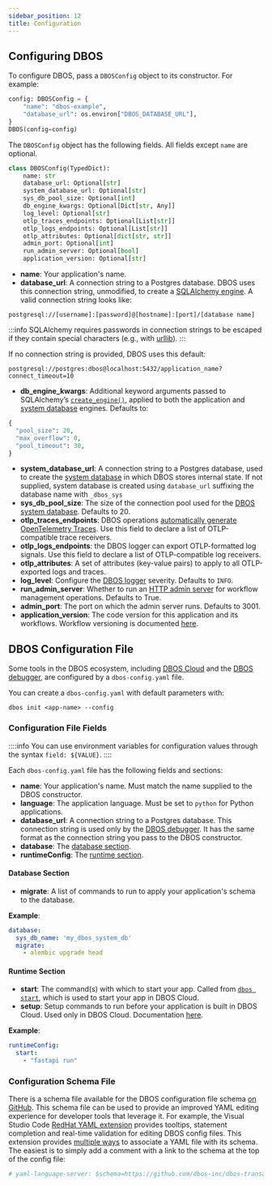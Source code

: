 ```yaml
---
sidebar_position: 12
title: Configuration
---
```


## Configuring DBOS

To configure DBOS, pass a `DBOSConfig` object to its constructor.
For example:

```python
config: DBOSConfig = {
    "name": "dbos-example",
    "database_url": os.environ["DBOS_DATABASE_URL"],
}
DBOS(config=config)
```

The `DBOSConfig` object has the following fields.
All fields except `name` are optional.

```python
class DBOSConfig(TypedDict):
    name: str
    database_url: Optional[str]
    system_database_url: Optional[str]
    sys_db_pool_size: Optional[int]
    db_engine_kwargs: Optional[Dict[str, Any]]
    log_level: Optional[str]
    otlp_traces_endpoints: Optional[List[str]]
    otlp_logs_endpoints: Optional[List[str]]
    otlp_attributes: Optional[dict[str, str]]
    admin_port: Optional[int]
    run_admin_server: Optional[bool]
    application_version: Optional[str]
```

- **name**: Your application's name.
- **database_url**: A connection string to a Postgres database. DBOS uses this connection string, unmodified, to create a [SQLAlchemy engine](https://docs.sqlalchemy.org/en/20/core/engines.html).
A valid connection string looks like:

```
postgresql://[username]:[password]@[hostname]:[port]/[database name]
```

:::info
SQLAlchemy requires passwords in connection strings to be escaped if they contain special characters (e.g., with [urllib](https://docs.python.org/3/library/urllib.parse.html#urllib.parse.quote)).
:::

If no connection string is provided, DBOS uses this default:

```shell
postgresql://postgres:dbos@localhost:5432/application_name?connect_timeout=10
```

- **db_engine_kwargs**: Additional keyword arguments passed to SQLAlchemy’s [`create_engine()`](https://docs.sqlalchemy.org/en/20/core/engines.html#sqlalchemy.create_engine), applied to both the application and [system database](../../explanations/system-tables) engines. Defaults to:
```python
{
  "pool_size": 20,
  "max_overflow": 0,
  "pool_timeout": 30,
}
```
- **system_database_url**: A connection string to a Postgres database, used to create the [system database](../../explanations/system-tables.md) in which DBOS stores internal state. If not supplied, system database is created using `database_url` suffixing the database name with `_dbos_sys`
- **sys_db_pool_size**: The size of the connection pool used for the [DBOS system database](../../explanations/system-tables). Defaults to 20.
- **otlp_traces_endpoints**: DBOS operations [automatically generate OpenTelemetry Traces](../tutorials/logging-and-tracing#tracing). Use this field to declare a list of OTLP-compatible trace receivers.
- **otlp_logs_endpoints**: the DBOS logger can export OTLP-formatted log signals. Use this field to declare a list of OTLP-compatible log receivers.
- **otlp_attributes**: A set of attributes (key-value pairs) to apply to all OTLP-exported logs and traces.
- **log_level**: Configure the [DBOS logger](../tutorials/logging-and-tracing#logging) severity. Defaults to `INFO`.
- **run_admin_server**: Whether to run an [HTTP admin server](../../production/self-hosting/admin-api.md) for workflow management operations. Defaults to True.
- **admin_port**: The port on which the admin server runs. Defaults to 3001.
- **application_version**: The code version for this application and its workflows. Workflow versioning is documented [here](../tutorials/workflow-tutorial.md#workflow-versioning-and-recovery).


## DBOS Configuration File


Some tools in the DBOS ecosystem, including [DBOS Cloud](../../production/dbos-cloud/deploying-to-cloud.md) and the [DBOS debugger](../tutorials/debugging.md), are configured by a `dbos-config.yaml` file.

You can create a `dbos-config.yaml` with default parameters with:

```shell
dbos init <app-name> --config
```

### Configuration File Fields

::::info
You can use environment variables for configuration values through the syntax `field: ${VALUE}`.
::::

Each `dbos-config.yaml` file has the following fields and sections:

- **name**: Your application's name. Must match the name supplied to the DBOS constructor.
- **language**: The application language. Must be set to `python` for Python applications.
- **database_url**: A connection string to a Postgres database. This connection string is used only by the [DBOS debugger](../tutorials/debugging.md). It has the same format as the connection string you pass to the DBOS constructor.
- **database**: The [database section](#database-section).
- **runtimeConfig**: The [runtime section](#runtime-section).

#### Database Section

- **migrate**: A list of commands to run to apply your application's schema to the database. 

**Example**:

```yaml
database:
  sys_db_name: 'my_dbos_system_db'
  migrate:
    - alembic upgrade head
```

#### Runtime Section

- **start**: The command(s) with which to start your app. Called from [`dbos start`](../reference/cli.md#dbos-start), which is used to start your app in DBOS Cloud.
- **setup**: Setup commands to run before your application is built in DBOS Cloud. Used only in DBOS Cloud. Documentation [here](../../production/dbos-cloud/application-management.md#customizing-microvm-setup).

**Example**:

```yaml
runtimeConfig:
  start:
    - "fastapi run"
```

### Configuration Schema File

There is a schema file available for the DBOS configuration file schema [on GitHub](https://github.com/dbos-inc/dbos-transact-py/blob/main/dbos/dbos-config.schema.json).
This schema file can be used to provide an improved YAML editing experience for developer tools that leverage it.
For example, the Visual Studio Code [RedHat YAML extension](https://marketplace.visualstudio.com/items?itemName=redhat.vscode-yaml) provides tooltips, statement completion and real-time validation for editing DBOS config files.
This extension provides [multiple ways](https://github.com/redhat-developer/vscode-yaml#associating-schemas) to associate a YAML file with its schema.
The easiest is to simply add a comment with a link to the schema at the top of the config file:

```yaml
# yaml-language-server: $schema=https://github.com/dbos-inc/dbos-transact-py/blob/main/dbos/dbos-config.schema.json
```
